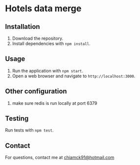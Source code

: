 # Hotels data merge

## Installation

1. Download the repository.
2. Install dependencies with `npm install`.

## Usage

1. Run the application with `npm start`.
2. Open a web browser and navigate to `http://localhost:3000`.

## Other configuration

1. make sure redis is run locally at port 6379


## Testing

Run tests with `npm test`.


## Contact

For questions, contact me at chiamck91@hotmail.com
